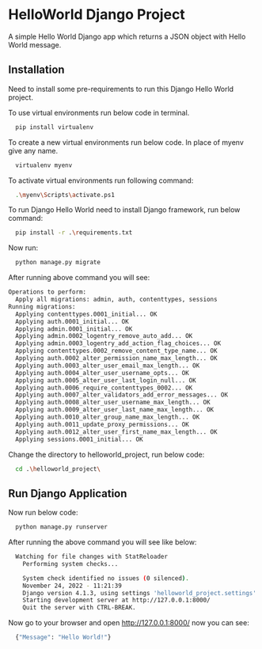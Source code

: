

# HelloWorld Django Project

A simple Hello World Django app which returns a JSON object with Hello World message.



## Installation
Need to install some pre-requirements to run this Django Hello World project.
 
To use virtual environments run below code in terminal.

```bash
  pip install virtualenv
```
To create a new virtual environments run below code. In place of myenv give any name.
```bash
  virtualenv myenv
```
To activate virtual environments run following command:
```bash
  .\myenv\Scripts\activate.ps1
```
To run Django Hello World need to install Django framework, run below command:
```bash
  pip install -r .\requirements.txt
```
Now run:
```bash
  python manage.py migrate
```
After running above command you will see:
```bash
Operations to perform:
  Apply all migrations: admin, auth, contenttypes, sessions
Running migrations:
  Applying contenttypes.0001_initial... OK
  Applying auth.0001_initial... OK
  Applying admin.0001_initial... OK
  Applying admin.0002_logentry_remove_auto_add... OK
  Applying admin.0003_logentry_add_action_flag_choices... OK
  Applying contenttypes.0002_remove_content_type_name... OK
  Applying auth.0002_alter_permission_name_max_length... OK
  Applying auth.0003_alter_user_email_max_length... OK
  Applying auth.0004_alter_user_username_opts... OK
  Applying auth.0005_alter_user_last_login_null... OK
  Applying auth.0006_require_contenttypes_0002... OK
  Applying auth.0007_alter_validators_add_error_messages... OK
  Applying auth.0008_alter_user_username_max_length... OK
  Applying auth.0009_alter_user_last_name_max_length... OK
  Applying auth.0010_alter_group_name_max_length... OK
  Applying auth.0011_update_proxy_permissions... OK
  Applying auth.0012_alter_user_first_name_max_length... OK
  Applying sessions.0001_initial... OK
```
Change the directory to helloworld_project, run below code:
```bash
  cd .\helloworld_project\
```

## Run Django Application
Now run below code:
```bash
  python manage.py runserver
```
After running the above command you will see like below:
```bash
  Watching for file changes with StatReloader
    Performing system checks...

    System check identified no issues (0 silenced).
    November 24, 2022 - 11:21:39
    Django version 4.1.3, using settings 'helloworld_project.settings'
    Starting development server at http://127.0.0.1:8000/
    Quit the server with CTRL-BREAK.
```
Now go to your browser and open http://127.0.0.1:8000/ now you can see:
```bash
  {"Message": "Hello World!"}
```